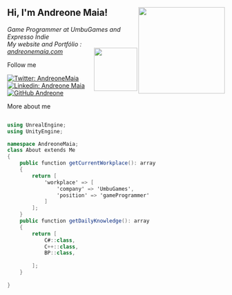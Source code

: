<h2> Hi, I'm Andreone Maia! <img align='right' src="https://andreonemaia.com/wp-content/uploads/2022/08/logo-andv2.png" width="200"></h2> 

<p><em>Game Programmer at UmbuGames and Expresso Índie </br>
My website and Portfólio : <a href="https://andreonemaia.com/">andreonemaia.com<img align='right' src="https://andreonemaia.com/wp-content/uploads/2022/07/avatar-adn.gif" width="100"></a>
</em></p>

Follow me

[![Twitter: AndreoneMaia](https://img.shields.io/twitter/follow/AndreoneMaia?style=social)](https://twitter.com/AndreoneMaia)
[![Linkedin: Andreone Maia](https://img.shields.io/badge/-AndreoneMaia-blue?style=flat-square&logo=Linkedin&logoColor=white&link=https://www.linkedin.com/in/andreone-maia/)](https://www.linkedin.com/in/andreone-maia/)
[![GitHub Andreone](https://img.shields.io/github/followers/andreonemaia?label=follow&style=social)](https://github.com/andreonemaia)

More about me

```c#

using UnrealEngine;
using UnityEngine;

namespace AndreoneMaia;
class About extends Me
{
    public function getCurrentWorkplace(): array
    {
        return [
            'workplace' => [
                'company' => 'UmbuGames',
                'position' => 'gameProgrammer'         
            ]
        ];
    }
    public function getDailyKnowledge(): array
    {
        return [
            C#::class,
            C++::class,
            BP::class,
                        
        ];
    }
    
}
```


<!--
**andreonemaia/andreonemaia** is a ✨ _special_ ✨ repository because its `README.md` (this file) appears on your GitHub profile.

Here are some ideas to get you started:

- 🔭 I’m currently working on ...
- 🌱 I’m currently learning ...
- 👯 I’m looking to collaborate on ...
- 🤔 I’m looking for help with ...
- 💬 Ask me about ...
- 📫 How to reach me: ...
- 😄 Pronouns: ...
- ⚡ Fun fact: ...
-->

